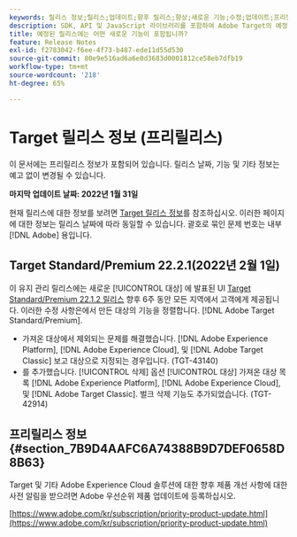 ```yaml
---
keywords: 릴리스 정보;릴리스;업데이트;향후 릴리스;향상;새로운 기능;수정;업데이트;프리릴리스
description: SDK, API 및 JavaScript 라이브러리를 포함하여 Adobe Target의 예정된 릴리스에 포함된 새로운 기능, 개선 사항 및 수정 내용에 대해 알아봅니다.
title: 예정된 릴리스에는 어떤 새로운 기능이 포함됩니까?
feature: Release Notes
exl-id: f2783042-f6ee-4f73-b487-ede11d55d530
source-git-commit: 80e9e516ad6a6e0d3683d0001812ce58eb7dfb19
workflow-type: tm+mt
source-wordcount: '218'
ht-degree: 65%

---
```


# Target 릴리스 정보 (프리릴리스)

이 문서에는 프리릴리스 정보가 포함되어 있습니다. 릴리스 날짜, 기능 및 기타 정보는 예고 없이 변경될 수 있습니다.

**마지막 업데이트 날짜: 2022년 1월 31일**

현재 릴리스에 대한 정보를 보려면 [Target 릴리스 정보](release-notes.md)를 참조하십시오. 이러한 페이지에 대한 정보는 릴리스 날짜에 따라 동일할 수 있습니다. 괄호로 묶인 문제 번호는 내부 [!DNL Adobe] 용입니다.

## Target Standard/Premium 22.2.1(2022년 2월 1일)

이 유지 관리 릴리스에는 새로운 [!UICONTROL 대상] 에 발표된 UI [Target Standard/Premium 22.1.2 릴리스](/help/r-release-notes/release-notes.md) 향후 6주 동안 모든 지역에서 고객에게 제공됩니다. 이러한 수정 사항은에서 만든 대상의 기능을 정렬합니다. [!DNL Adobe Target Standard/Premium].

* 가져온 대상에서 제외되는 문제를 해결했습니다. [!DNL Adobe Experience Platform], [!DNL Adobe Experience Cloud], 및 [!DNL Adobe Target Classic] 보고 대상으로 지정되는 경우입니다. (TGT-43140)
* 를 추가했습니다. [!UICONTROL 삭제] 옵션 [!UICONTROL 대상] 가져온 대상 목록 [!DNL Adobe Experience Platform], [!DNL Adobe Experience Cloud], 및 [!DNL Adobe Target Classic]. 벌크 삭제 기능도 추가되었습니다. (TGT-42914)

## 프리릴리스 정보 {#section_7B9D4AAFC6A74388B9D7DEF0658D8B63}

Target 및 기타 Adobe Experience Cloud 솔루션에 대한 향후 제품 개선 사항에 대한 사전 알림을 받으려면 Adobe 우선순위 제품 업데이트에 등록하십시오.

[https://www.adobe.com/kr/subscription/priority-product-update.html](https://www.adobe.com/kr/subscription/priority-product-update.html)
